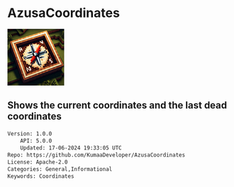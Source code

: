 # AzusaCoordinates
<img src="https://raw.githubusercontent.com/KumaaDeveloper/AzusaCoordinates/9d4db05f6e8f2bd532b15c6d09dad6b48c0e6a23/icon.png" width="128" height="128" />

## Shows the current coordinates and the last dead coordinates
```properties
Version: 1.0.0
    API: 5.0.0
    Updated: 17-06-2024 19:33:05 UTC
Repo: https://github.com/KumaaDeveloper/AzusaCoordinates
License: Apache-2.0
Categories: General,Informational
Keywords: Coordinates
```